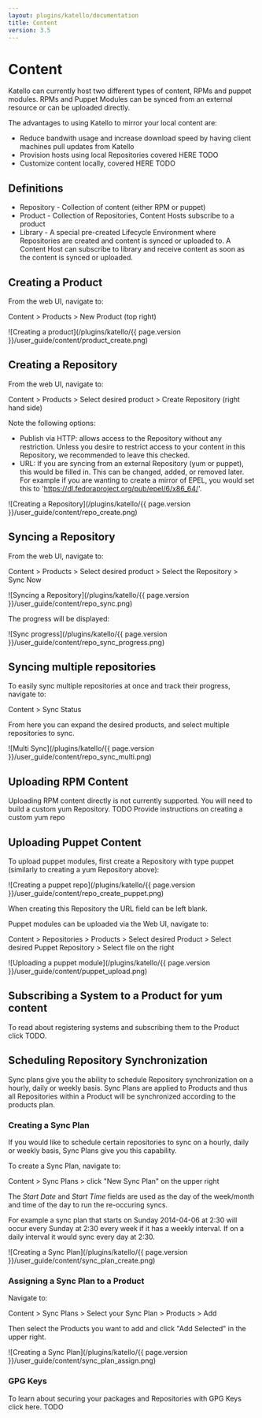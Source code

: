 ```yaml
---
layout: plugins/katello/documentation
title: Content
version: 3.5
---
```


# Content

Katello can currently host two different types of content, RPMs and puppet modules.
RPMs and Puppet Modules can be synced from an external resource or can be uploaded directly.

The advantages to using Katello to mirror your local content are:

* Reduce bandwith usage and increase download speed by having client machines pull updates from Katello
* Provision hosts using local Repositories covered HERE TODO
* Customize content locally, covered HERE TODO

## Definitions

* Repository - Collection of content (either RPM or puppet)
* Product - Collection of Repositories, Content Hosts subscribe to a product
* Library - A special pre-created Lifecycle Environment where Repositories are created and content is synced or uploaded to.  A Content Host can subscribe to library and receive content as soon as the content is synced or uploaded.

## Creating a Product

From the web UI, navigate to:

Content > Products > New Product (top right)

![Creating a product](/plugins/katello/{{ page.version }}/user_guide/content/product_create.png)


## Creating a Repository

From the web UI, navigate to:

Content > Products > Select desired product > Create Repository (right hand side)

Note the following options:

* Publish via HTTP: allows access to the Repository without any restriction.  Unless you desire to restrict access to your content in this Repository, we recommended to leave this checked.
* URL: If you are syncing from an external Repository (yum or puppet), this would be filled in. This can be changed, added, or removed later.  For example if you are wanting to create a mirror of EPEL, you would set this to 'https://dl.fedoraproject.org/pub/epel/6/x86_64/'.

![Creating a Repository](/plugins/katello/{{ page.version }}/user_guide/content/repo_create.png)


## Syncing a Repository

From the web UI, navigate to:

Content > Products > Select desired product > Select the Repository > Sync Now

![Syncing a Repository](/plugins/katello/{{ page.version }}/user_guide/content/repo_sync.png)

The progress will be displayed:

![Sync progress](/plugins/katello/{{ page.version }}/user_guide/content/repo_sync_progress.png)

## Syncing multiple repositories

To easily sync multiple repositories at once and track their progress, navigate to:

Content > Sync Status

From here you can expand the desired products, and select multiple repositories to sync.

![Multi Sync](/plugins/katello/{{ page.version }}/user_guide/content/repo_sync_multi.png)


## Uploading RPM Content

Uploading RPM content directly is not currently supported.  You will need to build a custom yum Repository.  TODO Provide instructions on creating a custom yum repo


## Uploading Puppet Content

To upload puppet modules, first create a Repository with type puppet (similarly to creating a yum Repository above):

![Creating a puppet repo](/plugins/katello/{{ page.version }}/user_guide/content/repo_create_puppet.png)

When creating this Repository the URL field can be left blank.

Puppet modules can be uploaded via the Web UI, navigate to:

Content > Repositories > Products > Select desired Product > Select desired Puppet Repository > Select file on the right

![Uploading a puppet module](/plugins/katello/{{ page.version }}/user_guide/content/puppet_upload.png)


## Subscribing a System to a Product for yum content

To read about registering systems and subscribing them to the Product click TODO.


## Scheduling Repository Synchronization

Sync plans give you the ability to schedule Repository synchronization on a hourly, daily or weekly basis. Sync Plans are applied to Products and thus all Repositories within a Product will be synchronized according to the products plan.

### Creating a Sync Plan

If you would like to schedule certain repositories to sync on a hourly, daily or weekly basis, Sync Plans give you this capability.

To create a Sync Plan, navigate to:

Content > Sync Plans > click "New Sync Plan" on the upper right

The *Start Date* and *Start Time* fields are used as the day of the week/month and time of the day to run the re-occuring syncs.

For example a sync plan that starts on Sunday 2014-04-06 at 2:30 will occur every Sunday at 2:30 every week if it has a weekly interval. If on a daily interval it would sync every day at 2:30.

![Creating a Sync Plan](/plugins/katello/{{ page.version }}/user_guide/content/sync_plan_create.png)

### Assigning a Sync Plan to a Product

Navigate to:

Content > Sync Plans > Select your Sync Plan > Products > Add

Then select the Products you want to add and click "Add Selected" in the upper right.

![Creating a Sync Plan](/plugins/katello/{{ page.version }}/user_guide/content/sync_plan_assign.png)

### GPG Keys

To learn about securing your packages and Repositories with GPG Keys click here.  TODO
